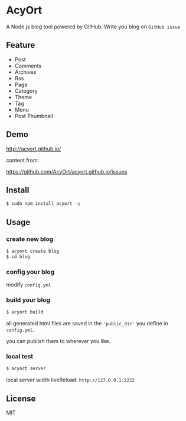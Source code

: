 # AcyOrt

A Node.js blog tool powered by GitHub. Write you blog on `GitHub issue`

## Feature

- Post 
- Comments
- Archives
- Rss
- Page 
- Category
- Theme
- Tag 
- Menu
- Post Thumbnail

## Demo

http://acyort.github.io/

content from:
 
https://github.com/AcyOrt/acyort.github.io/issues

## Install

```bash
$ sudo npm install acyort -g
```

## Usage

### create new blog

```bash
$ acyort create blog
$ cd blog
```

### config your blog

modify `config.yml`

### build your blog

```bash
$ acyort build
```

all generated html files are saved in the `'public_dir'` you define in `config.yml`. 

you can publish them to wherever you like.

### local test

```bash
$ acyort server
```

local server width liveReload: `http://127.0.0.1:2222`

## License

MIT
